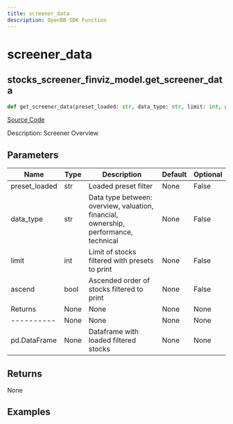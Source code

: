 ```yaml
---
title: screener_data
description: OpenBB SDK Function
---
```


# screener_data

## stocks_screener_finviz_model.get_screener_data

```python title='openbb_terminal/stocks/screener/finviz_model.py'
def get_screener_data(preset_loaded: str, data_type: str, limit: int, ascend: bool) -> None:
```
[Source Code](https://github.com/OpenBB-finance/OpenBBTerminal/tree/main/openbb_terminal/stocks/screener/finviz_model.py#L76)

Description: Screener Overview

## Parameters

| Name | Type | Description | Default | Optional |
| ---- | ---- | ----------- | ------- | -------- |
| preset_loaded | str | Loaded preset filter | None | False |
| data_type | str | Data type between: overview, valuation, financial, ownership, performance, technical | None | False |
| limit | int | Limit of stocks filtered with presets to print | None | False |
| ascend | bool | Ascended order of stocks filtered to print | None | False |
| Returns | None | None | None | None |
| ---------- | None | None | None | None |
| pd.DataFrame | None | Dataframe with loaded filtered stocks | None | None |

## Returns

None

## Examples

